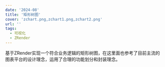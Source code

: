 ```yaml
---
date: '2024-08'
title: '矩形树图'
cover: 'zchart.png,zchart1.png,zchart2.png'
url: ''
tags:
  - 可视化
  - ZRender
---
```


基于ZRender实现一个符合业务逻辑的矩形树图，在这里面也参考了目前主流的图表平台的设计理念，运用了合理的功能划分和封装理念。
